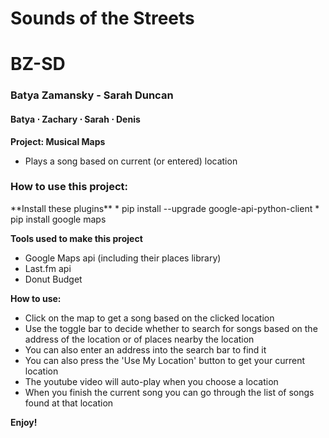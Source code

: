 Sounds of the Streets
=====================


BZ-SD
=====

<h3>Batya Zamansky - Sarah Duncan</h3>
<h4>Batya &sdot; Zachary &sdot; Sarah &sdot; Denis</h4>

**Project: Musical Maps**
* Plays a song based on current (or entered) location


<h3>How to use this project:</h3>
**Install these plugins**
* pip install --upgrade google-api-python-client
* pip install google maps


**Tools used to make this project**
* Google Maps api (including their places library)
* Last.fm api
* Donut Budget

**How to use:**
* Click on the map to get a song based on the clicked location
* Use the toggle bar to decide whether to search for songs based on the address of the location or of places nearby the location
* You can also enter an address into the search bar to find it
* You can also press the 'Use My Location' button to get your current location
* The youtube video will auto-play when you choose a location
* When you finish the current song you can go through the list of songs found at that location

**Enjoy!**